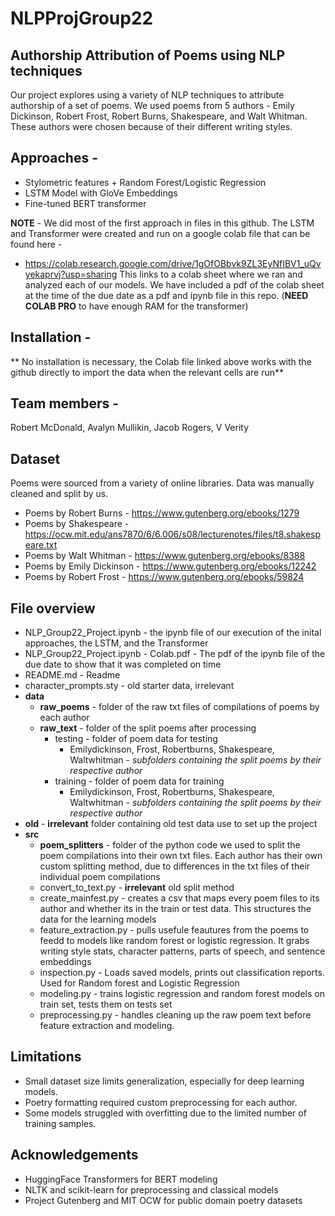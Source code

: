 # NLPProjGroup22
## Authorship Attribution of Poems using NLP techniques
Our project explores using a variety of NLP techniques to attribute authorship of a set of poems. We used poems from 5 authors - Emily Dickinson, Robert Frost, Robert Burns, Shakespeare, and Walt Whitman. These authors were chosen because of their different writing styles. 

## Approaches -
- Stylometric features + Random Forest/Logistic Regression
- LSTM Model with GloVe Embeddings
- Fine-tuned BERT transformer

**NOTE** - We did most of the first approach in files in this github. The LSTM and Transformer were created and run on a google colab file that can be found here - 
- https://colab.research.google.com/drive/1gOfOBbvk9ZL3EyNfIBV1_uQvyekaprvj?usp=sharing
This links to a colab sheet where we ran and analyzed each of our models. We have included a pdf of the colab sheet at the time of the due date as a pdf and ipynb file in this repo. (**NEED COLAB PRO** to have enough RAM for the transformer)

## Installation - 
** No installation is necessary, the Colab file linked above works with the github directly to import the data when the relevant cells are run**

## Team members - 
Robert McDonald, Avalyn Mullikin, Jacob Rogers, V Verity

## Dataset
Poems were sourced from a variety of online libraries. Data was manually cleaned and split by us. 
- Poems by Robert Burns - https://www.gutenberg.org/ebooks/1279
- Poems by Shakespeare - https://ocw.mit.edu/ans7870/6/6.006/s08/lecturenotes/files/t8.shakespeare.txt
- Poems by Walt Whitman - https://www.gutenberg.org/ebooks/8388
- Poems by Emily Dickinson - https://www.gutenberg.org/ebooks/12242
- Poems by Robert Frost - https://www.gutenberg.org/ebooks/59824

## File overview 
- NLP_Group22_Project.ipynb - the ipynb file of our execution of the inital approaches, the LSTM, and the Transformer
- NLP_Group22_Project.ipynb - Colab.pdf - The pdf of the ipynb file of the due date to show that it was completed on time
- README.md - Readme
- character_prompts.sty - old starter data, irrelevant
- **data**
  - **raw_poems** - folder of the raw txt files of compilations of poems by each author
  - **raw_text** - folder of the split poems after processing
    - testing - folder of poem data for testing
      - Emilydickinson, Frost, Robertburns, Shakespeare, Waltwhitman - *subfolders containing the split poems by their respective author*
    - training - folder of poem data for training
      - Emilydickinson, Frost, Robertburns, Shakespeare, Waltwhitman - *subfolders containing the split poems by their respective author*
- **old** - **irrelevant** folder containing old test data use to set up the project
- **src**
  - **poem_splitters** - folder of the python code we used to split the poem compilations into their own txt files. Each author has their own custom splitting method, due to differences in the txt files of their individual poem compilations
  - convert_to_text.py - **irrelevant** old split method
  - create_mainfest.py - creates a csv that maps every poem files to its author and whether its in the train or test data. This structures the data for the learning models
  - feature_extraction.py - pulls usefule feautures from the poems to feedd to models like random forest or logistic regression. It grabs writing style stats, character patterns, parts of speech, and sentence embeddings
  - inspection.py - Loads saved models, prints out classification reports. Used for Random forest and Logistic Regression
  - modeling.py - trains logistic regression and random forest models on train set, tests them on tests set
  - preprocessing.py - handles cleaning up the raw poem text before feature extraction and modeling.

## Limitations

- Small dataset size limits generalization, especially for deep learning models.
- Poetry formatting required custom preprocessing for each author.
- Some models struggled with overfitting due to the limited number of training samples.

## Acknowledgements

- HuggingFace Transformers for BERT modeling
- NLTK and scikit-learn for preprocessing and classical models
- Project Gutenberg and MIT OCW for public domain poetry datasets
